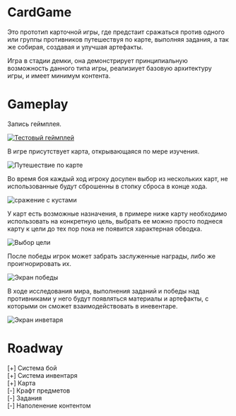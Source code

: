 # CardGame
 
Это прототип карточной игры, где предстаит сражаться против одного или группы противников путешествуя по карте, выполняя задания, а так же собирая, создавая и улучшая артефакты.

Игра в стадии демки, она демонстрирует принципиальную возможность данного типа игры, реализиует базовую архитектуру игры, и имеет минимум контента.

# Gameplay

Запись геймплея.

[![Тестовый геймплей](https://img.youtube.com/vi/cRDZ64fMUmY/0.jpg)](https://youtu.be/cRDZ64fMUmY)

В игре присутствует карта, открывающаяся по мере изучения.

![Путешествие по карте](imgs/Путешествия_по_карте.png)

Во время боя каждый ход игроку досупен выбор из нескольких карт, не использованные будут сброшенны в стопку сброса в конце хода.

![сражение с кустами](imgs/сражение_с_кустами.png)

У карт есть возможные назначения, в примере ниже карту необходимо использовать на конкретную цель, выбрать ее можно просто поднеся карту к цели до тех пор пока не появится характерная обводка.

![Выбор цели](imgs/Выбор_цели.png)

После победы игрок может забрать заслуженные награды, либо же проигнорировать их.

![Экран победы](imgs/Экран_победы.png)

В ходе исследования мира, выполнения заданий и победы над противниками у него будут появляться материалы и артефакты, с которыми он сможет взаимодействовать в иневентаре.

![Экран инветаря](imgs/Экран_инветаря.png)

# Roadway

[+] Система бой </br>
[+] Система инвентаря </br>
[+] Карта </br>
[-] Крафт предметов </br>
[-] Задания </br>
[-] Наполенение контентом </br>